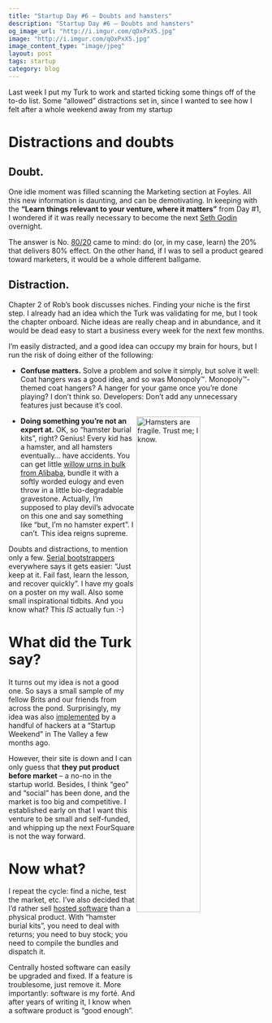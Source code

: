 ```yaml
---
title: "Startup Day #6 — Doubts and hamsters"
description: "Startup Day #6 — Doubts and hamsters"
og_image_url: "http://i.imgur.com/qOxPxX5.jpg"
image: "http://i.imgur.com/qOxPxX5.jpg"
image_content_type: "image/jpeg"
layout: post
tags: startup
category: blog
---
```


Last week I put my Turk to work and started ticking some things off of the to-do list. Some “allowed” distractions set in, since I wanted to see how I felt after a whole weekend away from my startup

# Distractions and doubts

## Doubt.

One idle moment was filled scanning the Marketing section at Foyles. All this new information is daunting, and can be demotivating. In keeping with the **“Learn things relevant to your venture, where it matters”** from Day #1, I wondered if it was really necessary to become the next [Seth Godin](http://video.google.com/videoplay?docid=-6909078385965257294) overnight.

The answer is No. [80/20](http://en.wikipedia.org/wiki/Pareto_principle) came to mind: do (or, in my case, learn) the 20% that delivers 80% effect. On the other hand, if I was to sell a product geared toward marketers, it would be a whole different ballgame.

## Distraction.

Chapter 2 of Rob’s book discusses niches. Finding your niche is the first step. I already had an idea which the Turk was validating for me, but I took the chapter onboard. Niche ideas are really cheap and in abundance, and it would be dead easy to start a business every week for the next few months.

I’m easily distracted, and a good idea can occupy my brain for hours, but I run the risk of doing either of the following:

* **Confuse matters.** Solve a problem and solve it simply, but solve it well: Coat hangers was a good idea, and so was Monopoly™. Monopoly™-themed coat hangers? A hanger for your game once you’re done playing? I don’t think so. Developers: Don’t add any unnecessary features just because it’s cool.

<img src="http://funkshional.files.wordpress.com/2010/09/hamster.jpg" width="50%" align="right" alt="Hamsters are fragile. Trust me; I know.">

* **Doing something you’re not an expert at.** OK, so “hamster burial kits”, right? Genius! Every kid has a hamster, and all hamsters eventually… have accidents. You can get little [willow urns in bulk from Alibaba](http://www.alibaba.com/product-gs/337771124/willow_urn.html), bundle it with a softly worded eulogy and even throw in a little bio-degradable gravestone. Actually, I’m supposed to play devil’s advocate on this one and say something like “but, I’m no hamster expert”. I can’t. This idea reigns supreme.

Doubts and distractions, to mention only a few. [Serial bootstrappers](http://www.google.co.uk/search?q=business+bootstrapper) everywhere says it gets easier: “Just keep at it. Fail fast, learn the lesson, and recover quickly”. I have my goals on a poster on my wall. Also some small inspirational tidbits. And you know what? This *IS* actually fun :-)

# What did the Turk say?

It turns out my idea is not a good one. So says a small sample of my fellow Brits and our friends from across the pond. Surprisingly, my idea was also [implemented](http://webcache.googleusercontent.com/search?q=cache:E7Nu7fWgTwwJ:www.shallwemeetup.com/+http://www.shallwemeetup.com/&cd=1&hl=en&ct=clnk&gl=uk) by a handful of hackers at a “Startup Weekend” in The Valley a few months ago.

However, their site is down and I can only guess that **they put product before market** – a no-no in the startup world. Besides, I think “geo” and “social” has been done, and the market is too big and competitive. I established early on that I want this venture to be small and self-funded, and whipping up the next FourSquare is not the way forward.

# Now what?

I repeat the cycle: find a niche, test the market, etc. I’ve also decided that I’d rather sell [hosted software](http://en.wikipedia.org/wiki/Software_as_a_service) than a physical product. With “hamster burial kits”, you need to deal with returns; you need to buy stock; you need to compile the bundles and dispatch it.

Centrally hosted software can easily be upgraded and fixed. If a feature is troublesome, just remove it. More importantly: software is my forté. And after years of writing it, I know when a software product is “good enough”.
